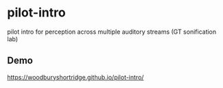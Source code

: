 # pilot-intro
pilot intro for perception across multiple auditory streams (GT sonification lab)

## Demo
https://woodburyshortridge.github.io/pilot-intro/
